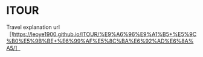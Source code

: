# ITOUR
Travel explanation
url［!https://leoye1900.github.io/ITOUR/%E9%A6%96%E9%A1%B5+%E5%9C%B0%E5%9B%BE+%E6%99%AF%E5%8C%BA%E6%92%AD%E6%8A%A5/］
